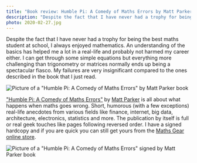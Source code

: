 ```yaml
---
title: "Book review: Humble Pi: A Comedy of Maths Errors by Matt Parker"
description: "Despite the fact that I have never had a trophy for being the best maths student at school, I always enjoyed mathematics. I can get through some simple equations but everything more challenging than trigonometry or matrices normally ends up being a spectacular fiasco. My failures are very insignificant compared to the ones described in the book that I just read."
photo: 2020-02-27.jpg
---
```


Despite the fact that I have never had a trophy for being the best maths student at school, I always enjoyed mathematics. An understanding of the basics has helped me a lot in a real-life and probably not harmed my career either. I can get through some simple equations but everything more challenging than trigonometry or matrices normally ends up being a spectacular fiasco. My failures are very insignificant compared to the ones described in the book that I just read.

![Picture of a "Humble Pi: A Comedy of Maths Errors" by Matt Parker book](/photos/2020-02-27-1.jpg)

["Humble Pi: A Comedy of Maths Errors"](https://www.goodreads.com/book/show/39074550-humble-pi) by [Matt Parker]() is all about what happens when maths goes wrong. Short, humorous (with a few exceptions) real-life anecdotes from various fields like finance, internet, big data, architecture, electronics, statistics and more. The publication by itself is full or real geek touches like pages following reversed order. I have a signed hardcopy and if you are quick you can still get yours from the [Maths Gear online store](https://mathsgear.co.uk/collections/books/products/humble-pi-a-comedy-of-maths-errors).

![Picture of a "Humble Pi: A Comedy of Maths Errors" signed by Matt Parker book](/photos/2020-02-27-2.jpg)
